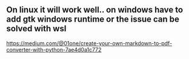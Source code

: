 ## On linux it will work well.. on windows have to add gtk windows runtime or the issue can be solved with wsl

https://medium.com/@01one/create-your-own-markdown-to-pdf-converter-with-python-7ae4d0a1c772
